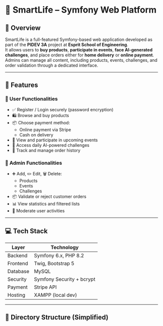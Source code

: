 # 🛒 SmartLife – Symfony Web Platform

## 🧾 Overview

SmartLife is a full-featured Symfony-based web application developed as part of the **PIDEV 3A** project at **Esprit School of Engineering**.  
It allows users to **buy products**, **participate in events**, **face AI-generated challenges**, and place orders either for **home delivery** or **online payment**.  
Admins can manage all content, including products, events, challenges, and order validation through a dedicated interface.

---

## 🚀 Features

### 👤 User Functionalities
- ✅ Register / Login securely (password encryption)
- 🛍️ Browse and buy products
- 📦 Choose payment method:
  - Online payment via Stripe
  - Cash on delivery
- 📅 View and participate in upcoming events
- 🧠 Access daily AI-powered challenges
- 📄 Track and manage order history

### 🔐 Admin Functionalities
- ➕ Add, ✏️ Edit, 🗑️ Delete:
  - Products
  - Events
  - Challenges
- 📦 Validate or reject customer orders
- 📊 View statistics and filtered lists
- 📂 Moderate user activities

---

## 💻 Tech Stack

| Layer       | Technology              |
|-------------|--------------------------|
| Backend     | Symfony 6.x, PHP 8.2     |
| Frontend    | Twig, Bootstrap 5        |
| Database    | MySQL                    |
| Security    | Symfony Security + bcrypt|
| Payment     | Stripe API               |
| Hosting     | XAMPP (local dev)        |

---

## 📂 Directory Structure (Simplified)

